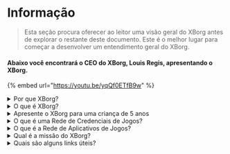 # Informação

> Esta seção procura oferecer ao leitor uma visão geral do XBorg antes de explorar o restante deste documento. Este é o melhor lugar para começar a desenvolver um entendimento geral do XBorg.

#### Abaixo você encontrará o CEO do XBorg, Louis Regis, apresentando o XBorg.

{% embed url="https://youtu.be/yqQf0ETfB9w" %}

<details>

<summary>Por que XBorg?</summary>

Na sociedade de hoje, onde o tempo livre está se tornando cada vez mais abundante, os jogadores passam inúmeras horas imersos em mundos de jogos. No entanto, os dados gerados a partir dessas experiências são frequentemente subvalorizados e fragmentados em vários jogos. O XBorg reconhece o valor do tempo dos jogadores e busca tornar seus dados significativos e valiosos.

O problema dos dados de jogadores fragmentados é agravado pelo fato de que os gamers nem sempre são recompensados por suas contribuições para o sucesso de um jogo. Apesar de serem uma parte integral do ecossistema de jogos, os jogadores muitas vezes não percebem qualquer valor gerado por sua jogabilidade. Este problema significativo afeta inúmeros gamers e merece uma solução.

</details>

<details>

<summary>O que é XBorg?</summary>

O XBorg está revolucionando a indústria de jogos ao capacitar os gamers a criar sua identidade digital de jogos por meio de uma rede de credenciais. Ele abre caminho para uma nova geração de aplicativos de jogos aprimorados e casos de uso.

Com o potencial de integrar dezenas de milhões de jogadores no ecossistema Web3, o XBorg está definido para transformar o futuro dos jogos como os conhecemos.

O XBorg é apoiado pelas melhores marcas e investidores em Web3 e é o lar dos jogadores mais competitivos em jogos Web3.

</details>

<details>

<summary>Apresente o XBorg para uma criança de 5 anos</summary>

Ei, pequeno! Você já jogou algum jogo no seu tablet ou telefone? Bem, existe uma coisa nova muito legal chamada XBorg que vai tornar sua experiência de jogo ainda mais divertida!

O XBorg é como uma ferramenta especial que ajuda você a criar seu próprio personagem digital que você pode usar para jogar jogos. É como criar seu próprio super-herói!

E a melhor parte é que seu super-herói te dá superpoderes em outras aplicações de jogos legais também. É como dar superpoderes a todos os gamers do planeta.

O XBorg está sendo apoiado por algumas pessoas realmente importantes e inteligentes que acham que vai mudar a maneira como jogamos no futuro. Então prepare-se, porque o XBorg vai ser um grande negócio!

</details>

<details>

<summary>O que é uma Rede de Credenciais de Jogos?</summary>

A rede de credenciais é como um hub de dados pessoais de jogos para cada jogador. Ela agrega todas as suas credenciais de jogos de diferentes jogos e aplicativos em uma ID, como seu desempenho em um jogo, as comunidades de jogos às quais pertence e o número de torneios que ganhou. É a identidade digital dos jogadores.

Nosso sistema rastreia três tipos de dados do usuário:

1. Engajamento em esports
2. Desempenho em jogos
3. Atividade social/de fãs

Coletamos esses dados de plataformas populares como Steam, FaceIt, Riot Games, Twitter, Discord e fontes on-chain.

Tecnicamente falando, a Rede de Credenciais de Jogos usa tokens soulbound dos jogadores (NFTs não transferíveis) para armazenar suas métricas de forma segura. Nosso agregador de dados avançado, XBorg, garante que os gamers tenham total propriedade de seus dados.

A rede de credenciais é o bloco de construção que permite a criação de aplicativos de jogos aprimorados e jogos conectados à identidade dos jogadores.

Portanto, imagine o protocolo Lens para jogos.

</details>

<details>

<summary>O que é a Rede de Aplicativos de Jogos?</summary>

A rede de aplicativos de jogos é uma coleção de aplicativos de jogos que usam a identidade digital de um jogador. Nossa rede de credenciais pode ser usada para criar aplicativos de jogos mais avançados, como uma plataforma de torneios que combina jogadores com base em seu histórico, um lançador de GameFi soulbound ou um aplicativo de namoro para jogadores que combina jogadores com base em suas credenciais. Marcas também podem usar esta rede para aquisição de usuários com base em dados de jogadores. A rede de aplicativos de jogos oferece infinitas possibilidades para uma experiência de jogo mais personalizada e agradável.

\
Nossa intenção é que o uso da rede de credenciais seja sem permissão, de modo que qualquer desenvolvedor possa construir novos aplicativos legais :)

</details>

<details>

<summary>Qual é a missão do XBorg?</summary>

Nossa missão no XBorg é capacitar gamers globalmente, fornecendo-lhes oportunidades de propriedade, governança e experiências de usuário superiores. Acreditamos firmemente que o futuro dos jogos está nas mãos dos jogadores, e estamos comprometidos em ser a plataforma onde eles podem criar e possuir novos casos de uso para a indústria de jogos.

No XBorg, priorizamos as necessidades de nossos jogadores e nos esforçamos para criar um ambiente que promova colaboração, governança aberta, descentralização e inovação. Nosso objetivo é construir uma comunidade global de gamers que possam assumir a propriedade de suas experiências de jogo, criar suas aplicações e contribuir para o crescimento da indústria.

Estamos dedicados a alcançar isso trabalhando de perto com nossos jogadores para criar um mundo melhor para gamers em todo lugar.

</details>

<details>

<summary>Quais são alguns links úteis?</summary>

* [**Website**](https://www.xborg.com)
* [**Twitter**](https://twitter.com/XBorgHQ)
* [**Discord**](https://discord.com/invite/xborg)
* [**YouTube**](https://www.youtube.com/@xborgofficial)
* [**Twitch**](https://www.twitch.tv/xborgofficial)
* [**Medium**](https://medium.com/xborg-official)
* [**Pitch deck**](https://docsend.com/view/5dwn74pn6izud3vb)
* [**GamerBase (App)**](https://gamerbase.gg)
* [**Launchpad**](https://launchpad.xborg.com/)

A primeira versão do whitepaper foi publicada em julho de 2022, mas agora está em revisão e será republicada por volta do segundo trimestre de 2023.

</details>